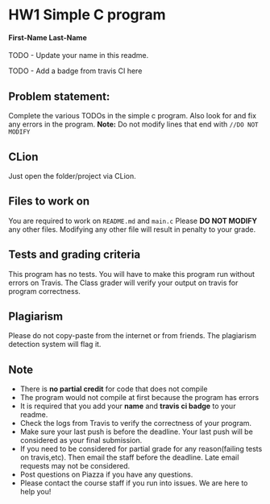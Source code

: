 # HW1 Simple C program
#### First-Name Last-Name
TODO - Update your name in this readme.

TODO - Add a badge from travis CI here

## Problem statement:

Complete the various TODOs in the simple c program. Also look for and fix any errors in the program.
**Note:** Do not modify lines that end with `//DO NOT MODIFY`

## CLion
Just open the folder/project via CLion.

## Files to work on
You are required to work on `README.md` and `main.c`
Please **DO NOT MODIFY** any other files. Modifying any other file will result in penalty to your grade.

## Tests and grading criteria
This program has no tests. You will have to make this program run without errors on Travis. The Class grader will verify your output on travis for program correctness.

## Plagiarism
Please do not copy-paste from the internet or from friends. The plagiarism detection system will flag it.

## Note
* There is **no partial credit** for code that does not compile
* The program would not compile at first because the program has errors
* It is required that you add your **name** and **travis ci badge** to your readme.
* Check the logs from Travis to verify the correctness of your program.
* Make sure your last push is before the deadline. Your last push will be considered as your final submission.
* If you need to be considered for partial grade for any reason(failing tests on travis,etc). Then email the staff before the deadline. Late email requests may not be considered.
* Post questions on Piazza if you have any questions.
* Please contact the course staff if you run into issues. We are here to help you!